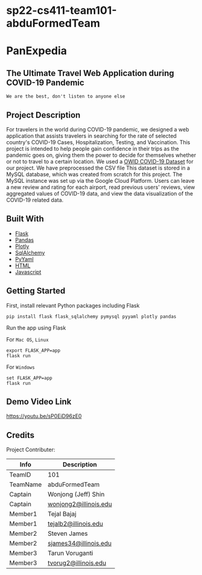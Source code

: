 
# sp22-cs411-team101-abduFormedTeam

# PanExpedia 
## The Ultimate Travel Web Application during COVID-19 Pandemic
`We are the best, don't listen to anyone else`

## Project Description 

For travelers in the world during COVID-19 pandemic, we designed a web application that assists travelers in searching for the rate of selected country's COVID-19 Cases, Hospitalization, Testing, and Vaccination. This project is intended to help people gain confidence in their trips as the pandemic goes on, giving them the power to decide for themselves whether or not to travel to a certain location. We used a [OWID COVID-19 Dataset](https://github.com/owid/covid-19-data/tree/master/public/data) for our project. We have preprocessed the CSV file This dataset is stored in a MySQL database, which was created from scratch for this project. The MySQL instance was set up via the Google Cloud Platform. Users can leave a new review and rating for each airport, read previous users' reviews, view aggregated values of COVID-19 data, and view the data visualization of the COVID-19 related data. 

## Built With
* [Flask](https://flask.palletsprojects.com/en/2.1.x/)
* [Pandas](https://pandas.pydata.org/)
* [Plotly](https://plotly.com/)
* [SqlAlchemy](https://www.sqlalchemy.org/)
* [PyYaml](https://pyyaml.org/)
* [HTML](https://www.html.com/)
* [Javascript](https://www.javascript.com/)

## Getting Started
First, install relevant Python packages including Flask

```pip install flask flask_sqlalchemy pymysql pyyaml plotly pandas```

Run the app using Flask

For `Mac OS`, `Linux`
```
export FLASK_APP=app
flask run
```

For `Windows`
```
set FLASK_APP=app
flask run
```
## Demo Video Link
https://youtu.be/sP0EiD96zE0

## Credits
Project Contributer:


|   Info      |        Description     |
| ----------- | ---------------------- |
| TeamID      |         101      |
| TeamName    |     abduFormedTeam|
| Captain     |  Wonjong (Jeff) Shin |
| Captain     |      wonjong2@illinois.edu     |
| Member1     |  Tejal Bajaj |
| Member1     |      tejalb2@illinois.edu     |
| Member2     |   Steven James   |
| Member2     |      sjames34@illinois.edu     |
| Member3     |   Tarun Voruganti   |
| Member3     |      tvorug2@illinois.edu     |
